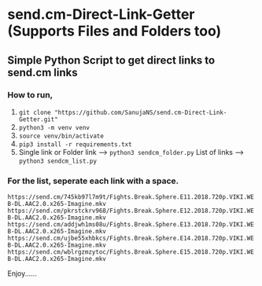 # send.cm-Direct-Link-Getter (Supports Files and Folders too)
## Simple Python Script to get direct links to send.cm links

### How to run,
1. ```git clone "https://github.com/SanujaNS/send.cm-Direct-Link-Getter.git"``` 
2. ```python3 -m venv venv```
3. ```source venv/bin/activate```
4. ```pip3 install -r requirements.txt```
5. Single link or Folder link -->
```python3 sendcm_folder.py```
List of links -->
```python3 sendcm_list.py```


### For the list, seperate each link with a space.
```https://send.cm/745kb97l7m9t/Fights.Break.Sphere.E11.2018.720p.VIKI.WEB-DL.AAC2.0.x265-Imagine.mkv https://send.cm/pkrstckrv968/Fights.Break.Sphere.E12.2018.720p.VIKI.WEB-DL.AAC2.0.x265-Imagine.mkv https://send.cm/addjwh1ms08u/Fights.Break.Sphere.E13.2018.720p.VIKI.WEB-DL.AAC2.0.x265-Imagine.mkv https://send.cm/ujbe55xhbkcs/Fights.Break.Sphere.E14.2018.720p.VIKI.WEB-DL.AAC2.0.x265-Imagine.mkv https://send.cm/wblrgzmzytoc/Fights.Break.Sphere.E15.2018.720p.VIKI.WEB-DL.AAC2.0.x265-Imagine.mkv```

Enjoy......
